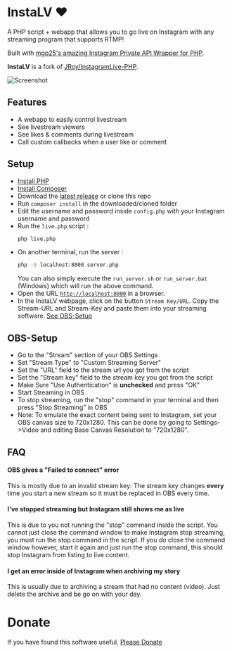 # InstaLV ❤

A PHP script + webapp that allows you to go live on Instagram with any streaming program that supports RTMP!

Built with [mgp25's amazing Instagram Private API Wrapper for PHP](https://github.com/mgp25/Instagram-API/).

**InstaLV** is a fork of [JRoy/InstagramLive-PHP](https://github.com/JRoy/InstagramLive-PHP).

![Screenshot](//i.imgur.com/4LmfMXi.png)

## Features

* A webapp to easily control livestream
* See livestream viewers
* See likes & comments during livestream
* Call custom callbacks when a user like or comment

## Setup

* [Install PHP](http://php.net/downloads.php)
* [Install Composer](https://getcomposer.org/download/)
* Download the [latest release](https://github.com/subins2000/InstaLV/releases) or clone this repo
* Run ```composer install``` in the downloaded/cloned folder
* Edit the username and password inside `config.php` with your Instagram username and password
* Run the `live.php` script :
    ```bash
    php live.php
    ```
* On another terminal, run the server :
    ```bash
    php -S localhost:8000 server.php
    ```
  You can also simply execute the `run_server.sh` or `run_server.bat` (Windows) which will run the above command.
* Open the URL [`http://localhost:8000`](http://localhost:8000) in a browser.
* In the InstaLV webpage, click on the button `Stream Key/URL`. Copy the Stream-URL and Stream-Key and paste them into your streaming software. [See OBS-Setup](#obs-setup)

## OBS-Setup

* Go to the "Stream" section of your OBS Settings
* Set "Stream Type" to "Custom Streaming Server"
* Set the "URL" field to the stream url you got from the script
* Set the "Stream key" field to the stream key you got from the script
* Make Sure "Use Authentication" is **unchecked** and press "OK"
* Start Streaming in OBS
* To stop streaming, run the "stop" command in your terminal and then press "Stop Streaming" in OBS
* Note: To emulate the exact content being sent to Instagram, set your OBS canvas size to 720x1280. This can be done by going to Settings->Video and editing Base Canvas Resolution to "720x1280".

## FAQ

#### OBS gives a "Failed to connect" error

This is mostly due to an invalid stream key: The stream key changes **every** time you start a new stream so it must be replaced in OBS every time.

#### I've stopped streaming but Instagram still shows me as live

This is due to you not running the "stop" command inside the script. You cannot just close the command window to make Instagram stop streaming, you must run the stop command in the script. If you *do* close the command window however, start it again and just run the stop command, this should stop Instagram from listing to live content.

#### I get an error inside of Instagram when archiving my story

This is usually due to archiving a stream that had no content (video). Just delete the archive and be go on with your day.

# Donate

If you have found this software useful, [Please Donate](https://subinsb.com/donate)
